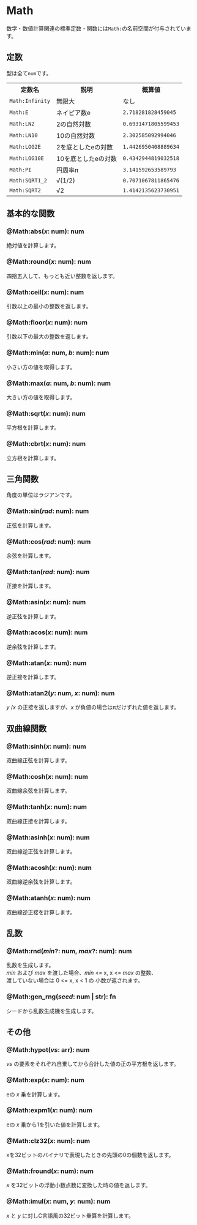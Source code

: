 # Math
数学・数値計算関連の標準定数・関数には`Math:`の名前空間が付与されています。

## 定数
型は全て`num`です。
<table>
	<tr><th>定数名</th><th>説明</th><th>概算値</th></tr>
	<tr><td><code>Math:Infinity</code></td><td>無限大</td><td>なし</td></tr>
	<tr><td><code>Math:E</code></td><td>ネイピア数e</td><td><code>2.718281828459045</code></td></tr>
	<tr><td><code>Math:LN2</code></td><td>2の自然対数</td><td><code>0.6931471805599453</code></td></tr>
	<tr><td><code>Math:LN10</code></td><td>10の自然対数</td><td><code>2.302585092994046</code></td></tr>
	<tr><td><code>Math:LOG2E</code></td><td>2を底としたeの対数</td><td><code>1.4426950408889634</code></td></tr>
	<tr><td><code>Math:LOG10E</code></td><td>10を底としたeの対数</td><td><code>0.4342944819032518</code></td></tr>
	<tr><td><code>Math:PI</code></td><td>円周率π</td><td><code>3.141592653589793</code></td></tr>
	<tr><td><code>Math:SQRT1_2</code></td><td>√(1/2)</td><td><code>0.7071067811865476</code></td></tr>
	<tr><td><code>Math:SQRT2</code></td><td>√2</td><td><code>1.4142135623730951</code></td></tr>
</table>

## 基本的な関数
### @Math:abs(_x_: num): num
絶対値を計算します。  

### @Math:round(_x_: num): num
四捨五入して、もっとも近い整数を返します。

### @Math:ceil(_x_: num): num
引数以上の最小の整数を返します。

### @Math:floor(_x_: num): num
引数以下の最大の整数を返します。

### @Math:min(_a_: num, _b_: num): num
小さい方の値を取得します。  

### @Math:max(_a_: num, _b_: num): num
大きい方の値を取得します。  

### @Math:sqrt(_x_: num): num
平方根を計算します。  

### @Math:cbrt(_x_: num): num
立方根を計算します。  

## 三角関数
角度の単位はラジアンです。
### @Math:sin(_rad_: num): num
正弦を計算します。  

### @Math:cos(_rad_: num): num
余弦を計算します。  

### @Math:tan(_rad_: num): num
正接を計算します。  

### @Math:asin(_x_: num): num
逆正弦を計算します。  

### @Math:acos(_x_: num): num
逆余弦を計算します。  

### @Math:atan(_x_: num): num
逆正接を計算します。  

### @Math:atan2(_y_: num, _x_: num): num
_y_ /_x_ の正接を返しますが、_x_ が負値の場合はπだけずれた値を返します。

## 双曲線関数
### @Math:sinh(_x_: num): num
双曲線正弦を計算します。  

### @Math:cosh(_x_: num): num
双曲線余弦を計算します。  

### @Math:tanh(_x_: num): num
双曲線正接を計算します。  

### @Math:asinh(_x_: num): num
双曲線逆正弦を計算します。  

### @Math:acosh(_x_: num): num
双曲線逆余弦を計算します。  

### @Math:atanh(_x_: num): num
双曲線逆正接を計算します。  

## 乱数
### @Math:rnd(_min_?: num, _max_?: num): num
乱数を生成します。  
_min_ および _max_ を渡した場合、_min_ <= x, x <= _max_ の整数、  
渡していない場合は 0 <= x, x < 1 の 小数が返されます。  

### @Math:gen_rng(_seed_: num | str): fn
シードから乱数生成機を生成します。  

## その他
### @Math:hypot(_vs_: arr): num
_vs_ の要素をそれぞれ自乗してから合計した値の正の平方根を返します。  

### @Math:exp(_x_: num): num
eの _x_ 乗を計算します。  

### @Math:expm1(_x_: num): num
eの _x_ 乗から1を引いた値を計算します。  

### @Math:clz32(_x_: num): num
xを32ビットのバイナリで表現したときの先頭の0の個数を返します。  

### @Math:fround(_x_: num): num
_x_ を32ビットの浮動小数点数に変換した時の値を返します。  

### @Math:imul(_x_: num, _y_: num): num
_x_ と _y_ に対しC言語風の32ビット乗算を計算します。
